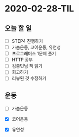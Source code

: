 # 2020-02-28-TIL

## 오늘 할 일

- [ ] STEP4 진행하기
- [ ] 가슴운동, 코어운동, 유연성
- [ ] 프로그래머스 1문제 풀기
- [ ] HTTP 공부
- [ ] 김종민님 책 읽기
- [ ] 회고하기
- [ ] 리뷰된 것 수정하기

## 운동

- [ ] 가슴운동
- [x] 코어운동
- [x] 유연성

